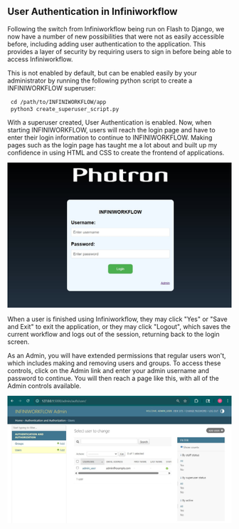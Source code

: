 ## User Authentication in Infiniworkflow

Following the switch from Infiniworkflow being run on Flash to Django, we now have a number of new possibilities that were not as easily accessible before, including adding user authentication to the application. This provides a layer of security by requiring users to sign in before being able to access Infiniworkflow.

This is not enabled by default, but can be enabled easily by your administrator by running the following python script to create a INFINIWORKFLOW superuser:

     cd /path/to/INFINIWORKFLOW/app
     python3 create_superuser_script.py

With a superuser created, User Authentication is enabled. Now, when starting INFINIWORKFLOW, users will reach the login page and have to enter their login information to continue to INFINIWORKFLOW. Making pages such as the login page has taught me a lot about and built up my confidence in using HTML and CSS to create the frontend of applications.

![Login Page](/assets/ui_user_login_page.jpg)

When a user is finished using Infiniworkflow, they may click "Yes" or "Save and Exit" to exit the application, or they may click "Logout", which saves the current workflow and logs out of the session, returning back to the login screen.

As an Admin, you will have extended permissions that regular users won't, which includes making and removing users and groups. To access these controls, click on the Admin link and enter your admin username and password to continue. You will then reach a page like this, with all of the Admin controls available.

![Admin Page](/assets/ui_user_admin_page.jpg)






